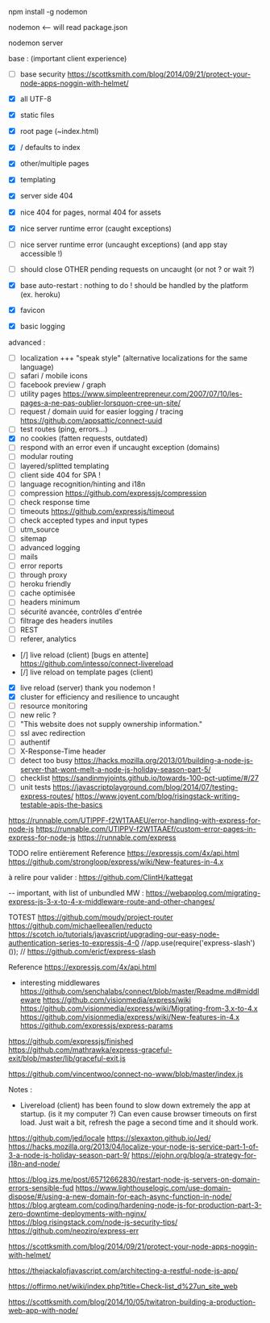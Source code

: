 npm install -g nodemon

nodemon   <-- will read package.json

nodemon server


base : (important client experience)
- [ ] base security https://scottksmith.com/blog/2014/09/21/protect-your-node-apps-noggin-with-helmet/
- [x] all UTF-8
- [x] static files
- [x] root page (~index.html)
- [x] / defaults to index
- [x] other/multiple pages
- [x] templating
- [x] server side 404
- [x] nice 404 for pages, normal 404 for assets
- [x] nice server runtime error (caught exceptions)
- [ ] nice server runtime error (uncaught exceptions) (and app stay accessible !)
- [ ] should close OTHER pending requests on uncaught (or not ? or wait ?)
- [x] base auto-restart : nothing to do ! should be handled by the platform (ex. heroku)
- [x] favicon
- [x] basic logging


advanced :
- [ ] localization +++ "speak style" (alternative localizations for the same language)
- [ ] safari / mobile icons
- [ ] facebook preview / graph
- [ ] utility pages https://www.simpleentrepreneur.com/2007/07/10/les-pages-a-ne-pas-oublier-lorsquon-cree-un-site/
- [ ] request / domain uuid for easier logging / tracing https://github.com/appsattic/connect-uuid
- [ ] test routes (ping, errors...)
- [x] no cookies (fatten requests, outdated)
- [ ] respond with an error even if uncaught exception (domains)
- [ ] modular routing
- [ ] layered/splitted templating
- [ ] client side 404 for SPA !
- [ ] language recognition/hinting and i18n
- [ ] compression  https://github.com/expressjs/compression
- [ ] check response time
- [ ] timeouts  https://github.com/expressjs/timeout
- [ ] check accepted types and input types
- [ ] utm_source
- [ ] sitemap
- [ ] advanced logging
- [ ] mails
- [ ] error reports
- [ ] through proxy
- [ ] heroku friendly
- [ ] cache optimisée
- [ ] headers minimum
- [ ] sécurité avancée, contrôles d'entrée
- [ ] filtrage des headers inutiles
- [ ] REST
- [ ] referer, analytics
- [/] live reload (client) [bugs en attente] https://github.com/intesso/connect-livereload
- [/] live reload on template pages (client)
- [x] live reload (server) thank you nodemon !
- [x] cluster for efficiency and resilience to uncaught
- [ ] resource monitoring
- [ ] new relic ?
- [ ] "This website does not supply ownership information."
- [ ] ssl avec redirection
- [ ] authentif
- [ ] X-Response-Time header
- [ ] detect too busy https://hacks.mozilla.org/2013/01/building-a-node-js-server-that-wont-melt-a-node-js-holiday-season-part-5/
- [ ] checklist https://sandinmyjoints.github.io/towards-100-pct-uptime/#/27
- [ ] unit tests
https://javascriptplayground.com/blog/2014/07/testing-express-routes/
https://www.joyent.com/blog/risingstack-writing-testable-apis-the-basics

https://runnable.com/UTlPPF-f2W1TAAEU/error-handling-with-express-for-node-js
https://runnable.com/UTlPPV-f2W1TAAEf/custom-error-pages-in-express-for-node-js
https://runnable.com/express

TODO
relire entièrement Reference https://expressjs.com/4x/api.html
https://github.com/strongloop/express/wiki/New-features-in-4.x

à relire pour valider : https://github.com/ClintH/kattegat


-- important, with list of unbundled MW :
https://webapplog.com/migrating-express-js-3-x-to-4-x-middleware-route-and-other-changes/

TOTEST
https://github.com/moudy/project-router
https://github.com/michaelleeallen/reducto
https://scotch.io/tutorials/javascript/upgrading-our-easy-node-authentication-series-to-expressjs-4-0
//app.use(require('express-slash')()); // https://github.com/ericf/express-slash



Reference https://expressjs.com/4x/api.html
 + interesting middlewares
https://github.com/senchalabs/connect/blob/master/Readme.md#middleware
https://github.com/visionmedia/express/wiki
https://github.com/visionmedia/express/wiki/Migrating-from-3.x-to-4.x
https://github.com/visionmedia/express/wiki/New-features-in-4.x
https://github.com/expressjs/express-params


https://github.com/expressjs/finished
https://github.com/mathrawka/express-graceful-exit/blob/master/lib/graceful-exit.js

https://github.com/vincentwoo/connect-no-www/blob/master/index.js

Notes :
* Livereload (client) has been found to slow down extremely the app at startup. (is it my computer ?)
  Can even cause browser timeouts on first load.
  Just wait a bit, refresh the page a second time and it should work.

https://github.com/jed/locale
https://slexaxton.github.io/Jed/
https://hacks.mozilla.org/2013/04/localize-your-node-js-service-part-1-of-3-a-node-js-holiday-season-part-9/
https://ejohn.org/blog/a-strategy-for-i18n-and-node/


https://blog.izs.me/post/65712662830/restart-node-js-servers-on-domain-errors-sensible-fud
https://www.lighthouselogic.com/use-domain-dispose/#/using-a-new-domain-for-each-async-function-in-node/
https://blog.argteam.com/coding/hardening-node-js-for-production-part-3-zero-downtime-deployments-with-nginx/
https://blog.risingstack.com/node-js-security-tips/
https://github.com/neoziro/express-err


https://scottksmith.com/blog/2014/09/21/protect-your-node-apps-noggin-with-helmet/


https://thejackalofjavascript.com/architecting-a-restful-node-js-app/

https://offirmo.net/wiki/index.php?title=Check-list_d%27un_site_web

https://scottksmith.com/blog/2014/10/05/twitatron-building-a-production-web-app-with-node/

